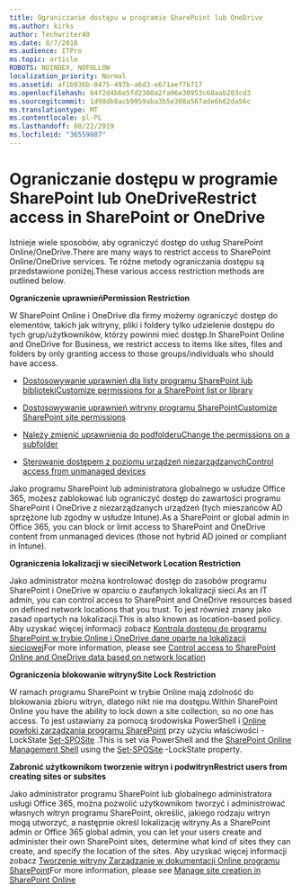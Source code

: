 ```yaml
---
title: Ograniczanie dostępu w programie SharePoint lub OneDrive
ms.author: kirks
author: Techwriter40
ms.date: 8/7/2018
ms.audience: ITPro
ms.topic: article
ROBOTS: NOINDEX, NOFOLLOW
localization_priority: Normal
ms.assetid: af1b936b-0475-497b-a6d3-e671aef7b717
ms.openlocfilehash: 84f2d4b6e5fd2380a2fa96e30953c68aab203cd3
ms.sourcegitcommit: 1d98db8acb9959aba3b5e308a567ade6b62da56c
ms.translationtype: MT
ms.contentlocale: pl-PL
ms.lasthandoff: 08/22/2019
ms.locfileid: "36559887"
---
```

# <a name="restrict-access-in-sharepoint-or-onedrive"></a><span data-ttu-id="c90bb-102">Ograniczanie dostępu w programie SharePoint lub OneDrive</span><span class="sxs-lookup"><span data-stu-id="c90bb-102">Restrict access in SharePoint or OneDrive</span></span>

<span data-ttu-id="c90bb-103">Istnieje wiele sposobów, aby ograniczyć dostęp do usług SharePoint Online/OneDrive.</span><span class="sxs-lookup"><span data-stu-id="c90bb-103">There are many ways to restrict access to SharePoint Online/OneDrive services.</span></span> <span data-ttu-id="c90bb-104">Te różne metody ograniczania dostępu są przedstawione poniżej.</span><span class="sxs-lookup"><span data-stu-id="c90bb-104">These various access restriction methods are outlined below.</span></span> 

<span data-ttu-id="c90bb-105">**Ograniczenie uprawnień**</span><span class="sxs-lookup"><span data-stu-id="c90bb-105">**Permission Restriction**</span></span>

<span data-ttu-id="c90bb-106">W SharePoint Online i OneDrive dla firmy możemy ograniczyć dostęp do elementów, takich jak witryny, pliki i foldery tylko udzielenie dostępu do tych grup/użytkowników, którzy powinni mieć dostęp.</span><span class="sxs-lookup"><span data-stu-id="c90bb-106">In SharePoint Online and OneDrive for Business, we restrict access to items like sites, files and folders by only granting access to those groups/individuals who should have access.</span></span>

- [<span data-ttu-id="c90bb-107">Dostosowywanie uprawnień dla listy programu SharePoint lub biblioteki</span><span class="sxs-lookup"><span data-stu-id="c90bb-107">Customize permissions for a SharePoint list or library</span></span>](https://support.office.com/article/Customize-permissions-for-a-SharePoint-list-or-library-02d770f3-59eb-4910-a608-5f84cc297782)

- [<span data-ttu-id="c90bb-108">Dostosowywanie uprawnień witryny programu SharePoint</span><span class="sxs-lookup"><span data-stu-id="c90bb-108">Customize SharePoint site permissions</span></span>](https://docs.microsoft.com/sharepoint/customize-sharepoint-site-permissions)

- [<span data-ttu-id="c90bb-109">Należy zmienić uprawnienia do podfolderu</span><span class="sxs-lookup"><span data-stu-id="c90bb-109">Change the permissions on a subfolder</span></span>](https://support.office.com/article/Change-the-permissions-on-a-subfolder-5427BD7C-F20A-4F75-8CF2-5359DD45A1A6)

- [<span data-ttu-id="c90bb-110">Sterowanie dostępem z poziomu urządzeń niezarządzanych</span><span class="sxs-lookup"><span data-stu-id="c90bb-110">Control access from unmanaged devices</span></span>](https://docs.microsoft.com/sharepoint/control-access-from-unmanaged-devices)

<span data-ttu-id="c90bb-111">Jako programu SharePoint lub administratora globalnego w usłudze Office 365, możesz zablokować lub ograniczyć dostęp do zawartości programu SharePoint i OneDrive z niezarządzanych urządzeń (tych mieszańców AD sprzężone lub zgodny w usłudze Intune).</span><span class="sxs-lookup"><span data-stu-id="c90bb-111">As a SharePoint or global admin in Office 365, you can block or limit access to SharePoint and OneDrive content from unmanaged devices (those not hybrid AD joined or compliant in Intune).</span></span>

<span data-ttu-id="c90bb-112">**Ograniczenia lokalizacji w sieci**</span><span class="sxs-lookup"><span data-stu-id="c90bb-112">**Network Location Restriction**</span></span>

<span data-ttu-id="c90bb-113">Jako administrator można kontrolować dostęp do zasobów programu SharePoint i OneDrive w oparciu o zaufanych lokalizacji sieci.</span><span class="sxs-lookup"><span data-stu-id="c90bb-113">As an IT admin, you can control access to SharePoint and OneDrive resources based on defined network locations that you trust.</span></span> <span data-ttu-id="c90bb-114">To jest również znany jako zasad opartych na lokalizacji.</span><span class="sxs-lookup"><span data-stu-id="c90bb-114">This is also known as location-based policy.</span></span> <span data-ttu-id="c90bb-115">Aby uzyskać więcej informacji zobacz [Kontrola dostępu do programu SharePoint w trybie Online i OneDrive dane oparte na lokalizacji sieciowej](https://docs.microsoft.com/sharepoint/control-access-based-on-network-location)</span><span class="sxs-lookup"><span data-stu-id="c90bb-115">For more information, please see [Control access to SharePoint Online and OneDrive data based on network location](https://docs.microsoft.com/sharepoint/control-access-based-on-network-location)</span></span>

<span data-ttu-id="c90bb-116">**Ograniczenia blokowanie witryny**</span><span class="sxs-lookup"><span data-stu-id="c90bb-116">**Site Lock Restriction**</span></span> 

<span data-ttu-id="c90bb-117">W ramach programu SharePoint w trybie Online mają zdolność do blokowania zbioru witryn, dlatego nikt nie ma dostępu.</span><span class="sxs-lookup"><span data-stu-id="c90bb-117">Within SharePoint Online you have the ability to lock down a site collection, so no one has access.</span></span> <span data-ttu-id="c90bb-118">To jest ustawiany za pomocą środowiska PowerShell i [Online powłoki zarządzania programu SharePoint](https://docs.microsoft.com/powershell/sharepoint/sharepoint-online/connect-sharepoint-online?view=sharepoint-ps) przy użyciu właściwości - LockState [Set-SPOSite](https://docs.microsoft.com/powershell/module/sharepoint-online/set-sposite?view=sharepoint-ps) .</span><span class="sxs-lookup"><span data-stu-id="c90bb-118">This is set via PowerShell and the [SharePoint Online Management Shell](https://docs.microsoft.com/powershell/sharepoint/sharepoint-online/connect-sharepoint-online?view=sharepoint-ps) using the [Set-SPOSite](https://docs.microsoft.com/powershell/module/sharepoint-online/set-sposite?view=sharepoint-ps) -LockState property.</span></span>

<span data-ttu-id="c90bb-119">**Zabronić użytkownikom tworzenie witryn i podwitryn**</span><span class="sxs-lookup"><span data-stu-id="c90bb-119">**Restrict users from creating sites or subsites**</span></span>

<span data-ttu-id="c90bb-120">Jako administrator programu SharePoint lub globalnego administratora usługi Office 365, można pozwolić użytkownikom tworzyć i administrować własnych witryn programu SharePoint, określić, jakiego rodzaju witryn mogą utworzyć, a następnie określ lokalizację witryny.</span><span class="sxs-lookup"><span data-stu-id="c90bb-120">As a SharePoint admin or Office 365 global admin, you can let your users create and administer their own SharePoint sites, determine what kind of sites they can create, and specify the location of the sites.</span></span> <span data-ttu-id="c90bb-121">Aby uzyskać więcej informacji zobacz [Tworzenie witryny Zarządzanie w dokumentacji Online programu SharePoint](https://docs.microsoft.com/sharepoint/manage-site-creation)</span><span class="sxs-lookup"><span data-stu-id="c90bb-121">For more information, please see [Manage site creation in SharePoint Online](https://docs.microsoft.com/sharepoint/manage-site-creation)</span></span>

